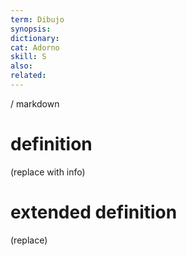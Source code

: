 ```yaml
---
term: Dibujo
synopsis:
dictionary:
cat: Adorno
skill: S
also: 
related: 
---
```

/ 
  markdown
  # definition
  (replace with info)
  # extended definition
  (replace)
